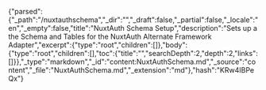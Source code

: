 {"parsed":{"_path":"/nuxtauthschema","_dir":"","_draft":false,"_partial":false,"_locale":"en","_empty":false,"title":"NuxtAuth Schema Setup","description":"Sets up a the Schema and Tables for the NuxtAuth Alternate Framework Adapter","excerpt":{"type":"root","children":[]},"body":{"type":"root","children":[],"toc":{"title":"","searchDepth":2,"depth":2,"links":[]}},"_type":"markdown","_id":"content:NuxtAuthSchema.md","_source":"content","_file":"NuxtAuthSchema.md","_extension":"md"},"hash":"KRw4IBPeQx"}